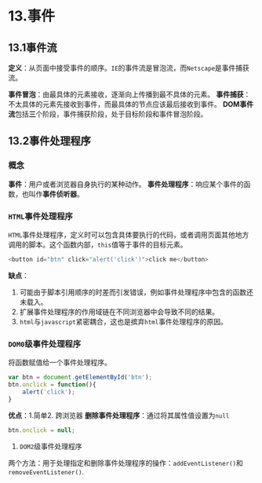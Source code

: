 # 13.事件

## 13.1事件流

**定义**：从页面中接受事件的顺序。`IE`的事件流是冒泡流，而`Netscape`是事件捕获流。

**事件冒泡**：由最具体的元素接收，逐渐向上传播到最不具体的元素。
**事件捕获**：不太具体的元素先接收到事件，而最具体的节点应该最后接收到事件。
**DOM事件流**包括**三**个阶段，事件捕获阶段，处于目标阶段和事件冒泡阶段。

## 13.2事件处理程序

### 概念

**事件**：用户或者浏览器自身执行的某种动作。
**事件处理程序**：响应某个事件的函数，也叫作**事件侦听器**。

### `HTML`事件处理程序

 `HTML`事件处理程序，定义时可以包含具体要执行的代码，或者调用页面其他地方调用的脚本。这个函数内部，`this`值等于事件的目标元素。

```javascript
<button id="btn" click="alert('click')">click me</button>
```

**缺点**：

1. 可能由于脚本引用顺序的时差而引发错误，例如事件处理程序中包含的函数还未载入。
2. 扩展事件处理程序的作用域链在不同浏览器中会导致不同的结果。
3. `html`与`javascript`紧密耦合，这也是摈弃`html`事件处理程序的原因。

### `DOM0`级事件处理程序

将函数赋值给一个事件处理程序。

```javascript
var btn = document.getElementById('btn');
btn.onclick = function(){
	alert('click');
}
```

**优点**：1.简单2. 跨浏览器
**删除事件处理程序**：通过将其属性值设置为`null`

```javascript
btn.onclick = null;
```

1. `DOM2`级事件处理程序

两个方法：用于处理指定和删除事件处理程序的操作：`addEventListener()`和`removeEventListener()`.
